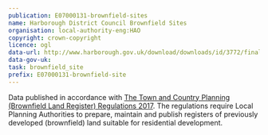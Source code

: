 ```yaml
---
publication: E07000131-brownfield-sites
name: Harborough District Council Brownfield Sites
organisation: local-authority-eng:HAO
copyright: crown-copyright
licence: ogl
data-url: http://www.harborough.gov.uk/download/downloads/id/3772/final_appendix_a_part_1_brownfield_land_register.xlsx
data-gov-uk: 
task: brownfield_site
prefix: E07000131-brownfield-site
---
```


Data published in accordance with [The Town and Country Planning (Brownfield Land Register) Regulations 2017](http://www.legislation.gov.uk/uksi/2017/403/contents/made).
The regulations require Local Planning Authorities to prepare, maintain and publish registers of previously developed (brownfield) land suitable for residential development.

